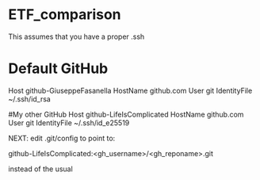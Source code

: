 # ETF_comparison

This assumes that you have a proper .ssh

# Default GitHub
Host github-GiuseppeFasanella
  HostName github.com
  User git
  IdentityFile ~/.ssh/id_rsa

#My other GitHub
Host github-LifeIsComplicated
  HostName github.com
  User git
  IdentityFile ~/.ssh/id_e25519


  NEXT:
  edit .git/config to point to:
  
  github-LifeIsComplicated:<gh_username>/<gh_reponame>.git

  instead of the usual